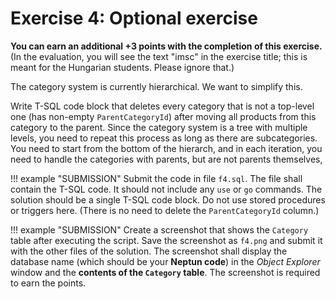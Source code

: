 ﻿# Exercise 4: Optional exercise

**You can earn an additional +3 points with the completion of this exercise.** (In the evaluation, you will see the text "imsc" in the exercise title; this is meant for the Hungarian students. Please ignore that.)

The category system is currently hierarchical. We want to simplify this.

Write T-SQL code block that deletes every category that is not a top-level one (has non-empty `ParentCategoryId`) after moving all products from this category to the parent. Since the category system is a tree with multiple levels, you need to repeat this process as long as there are subcategories. You need to start from the bottom of the hierarch, and in each iteration, you need to handle the categories with parents, but are not parents themselves,

!!! example "SUBMISSION"
    Submit the code in file `f4.sql`. The file shall contain the T-SQL code. It should not include any `use` or `go` commands. The solution should be a single T-SQL code block. Do not use stored procedures or triggers here. (There is no need to delete the `ParentCategoryId` column.)

!!! example "SUBMISSION"
    Create a screenshot that shows the `Category` table after executing the script. Save the screenshot as `f4.png` and submit it with the other files of the solution. The screenshot shall display the database name (which should be your **Neptun code**) in the _Object Explorer_ window and the **contents of the `Category` table**. The screenshot is required to earn the points.
